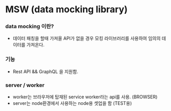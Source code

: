 # MSW (data mocking library)

### data mocking 이란?

-   데이터 패칭을 할때 가져올 API가 없을 경우 모킹 라이브러리를 사용하여 임의의 데이터를 가져온다.

### 기능

-   Rest API && GraphQL 을 지원함.

### server / worker

-   worker는 브라우저에 탑재된 service worker라는 api를 사용. (BROWSER)
-   server는 node환경에서 사용하는 node용 셋업을 함 (TEST용)
